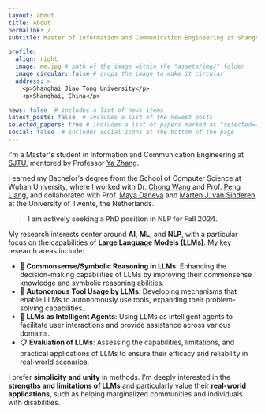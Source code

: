 ```yaml
---
layout: about
title: About
permalink: /
subtitle: Master of Information and Communication Engineering at Shanghai Jiao Tong University

profile:
  align: right
  image: me.jpg # path of the image within the "assets/img/" folder
  image_circular: false # crops the image to make it circular
  address: >
    <p>Shanghai Jiao Tong University</p>
    <p>Shanghai, China</p>

news: false  # includes a list of news items
latest_posts: false  # includes a list of the newest posts
selected_papers: true # includes a list of papers marked as "selected={true}"
social: false  # includes social icons at the bottom of the page
---
```


I'm a Master's student in Information and Communication Engineering at [SJTU](https://www.sjtu.edu.cn/), mentored by Professor [Ya Zhang](http://mediabrain.sjtu.edu.cn/yazhang/).

I earned my Bachelor's degree from the School of Computer Science at Wuhan University, where I worked with Dr. [Chong Wang](https://cs.whu.edu.cn/info/1019/2935.htm) and Prof. [Peng Liang](https://www.cs.rug.nl/search/People/PengLiang), and collaborated with Prof. [Maya Daneva](https://people.utwente.nl/m.daneva) and [Marten J. van Sinderen](https://people.utwente.nl/m.j.vansinderen) at the University of Twente, the Netherlands.

> **I am actively seeking a PhD position in NLP for Fall 2024.**

My research interests center around **AI**, **ML**, and **NLP**, with a particular focus on the capabilities of **Large Language Models (LLMs)**. My key research areas include:

- 🌟 **Commonsense/Symbolic Reasoning in LLMs**: Enhancing the decision-making capabilities of LLMs by improving their commonsense knowledge and symbolic reasoning abilities.
- 🔧 **Autonomous Tool Usage by LLMs**: Developing mechanisms that enable LLMs to autonomously use tools, expanding their problem-solving capabilities.
- 🤖 **LLMs as Intelligent Agents**: Using LLMs as intelligent agents to facilitate user interactions and provide assistance across various domains.
- 📋 **Evaluation of LLMs**: Assessing the capabilities, limitations, and practical applications of LLMs to ensure their efficacy and reliability in real-world scenarios.

I prefer **simplicity and unity** in methods. I'm deeply interested in the **strengths and limitations of LLMs** and particularly value their **real-world applications**, such as helping marginalized communities and individuals with disabilities.
